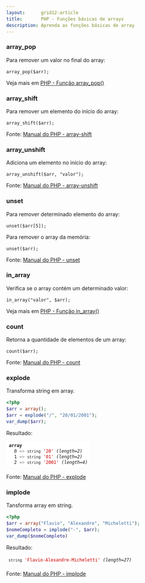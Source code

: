 ```yaml
---
layout:      grid12-article
title:       PHP - Funções básicas de arrays
description: Aprenda as funções básicas de array
---
```


### array_pop

Para remover um valor no final do array:

    array_pop($arr);

Veja mais em [PHP - Função array_pop()](/php/refs/array_pop/)



### array_shift

Para remover um elemento do início do array:

    array_shift($arr);

Fonte: [Manual do PHP - array-shift](http://www.php.net/manual/pt_BR/function.array-shift.php "link-externo")


### array_unshift

Adiciona um elemento no início do array:

    array_unshift($arr, "valor");

Fonte: [Manual do PHP - array-unshift](http://www.php.net/manual/pt_BR/function.array-unshift.php "link-externo")



### unset

Para remover determinado elemento do array:

    unset($arr[5]);

Para remover o array da memória:

    unset($arr);

Fonte: [Manual do PHP - unset](http://www.php.net/manual/pt_BR/function.unset.php "link-externo")



### in_array

Verifica se o array contém um determinado valor:

    in_array("valor", $arr);

Veja mais em [PHP - Função in_array()](/php/refs/in_array/)



### count

Retorna a quantidade de elementos de um array:

    count($arr);

Fonte: [Manual do PHP - count](http://www.php.net/manual/pt_BR/function.count.php "link-externo")


### explode

Transforma string em array.

```php
<?php
$arr = array();
$arr = explode("/", "20/01/2001");
var_dump($arr);
```

Resultado:

!["Imagem ilustrando o resulado da função explode()"](array06.png "Imagem ilustrando o resulado da função explode()")

Fonte: [Manual do PHP - explode](http://www.php.net/manual/pt_BR/function.explode.php "link-externo")



### implode

Tansforma array em string.


```php
<?php
$arr = array("Flavio", "Alexandre", "Micheletti");
$nomeCompleto = implode("-", $arr);
var_dump($nomeCompleto)
```

Resultado:

!["Imagem ilustrando o resulado da função implode()"](array07.png "Imagem ilustrando o resulado da função implode()")

Fonte: [Manual do PHP - implode](http://www.php.net/manual/pt_BR/function.implode.php "link-externo")
